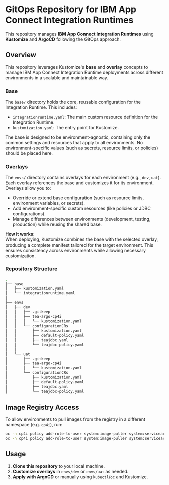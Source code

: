 # GitOps Repository for IBM App Connect Integration Runtimes

This repository manages **IBM App Connect Integration Runtimes** using **Kustomize** and **ArgoCD** following the GitOps approach.

## Overview

This repository leverages Kustomize's **base** and **overlay** concepts to manage IBM App Connect Integration Runtime deployments across different environments in a scalable and maintainable way.

### Base

The `base/` directory holds the core, reusable configuration for the Integration Runtime. This includes:

- `integrationruntime.yaml`: The main custom resource definition for the Integration Runtime.
- `kustomization.yaml`: The entry point for Kustomize.

The base is designed to be environment-agnostic, containing only the common settings and resources that apply to all environments. No environment-specific values (such as secrets, resource limits, or policies) should be placed here.

### Overlays

The `envs/` directory contains overlays for each environment (e.g., `dev`, `uat`). Each overlay references the base and customizes it for its environment. Overlays allow you to:

- Override or extend base configuration (such as resource limits, environment variables, or secrets).
- Add environment-specific custom resources (like policies or JDBC configurations).
- Manage differences between environments (development, testing, production) while reusing the shared base.

**How it works:**  
When deploying, Kustomize combines the base with the selected overlay, producing a complete manifest tailored for the target environment. This ensures consistency across environments while allowing necessary customization.

### Repository Structure

```bash
.
├── base
│   ├── kustomization.yaml
│   └── integrationruntime.yaml
│
├── envs
│   ├── dev
│   │   ├── .gitkeep
│   │   ├── tea-argo-cp4i
│   │   │   └── kustomization.yaml
│   │   └── configurationCRs
│   │       ├── kustomization.yaml
│   │       ├── default-policy.yaml
│   │       ├── teajdbc.yaml
│   │       └── teajdbc-policy.yaml
│   │
│   └── uat
│       ├── .gitkeep
│       ├── tea-argo-cp4i
│       │   └── kustomization.yaml
│       └── configurationCRs
│           ├── kustomization.yaml
│           ├── default-policy.yaml
│           ├── teajdbc.yaml
│           └── teajdbc-policy.yaml
```

## Image Registry Access

To allow environments to pull images from the registry in a different namespace (e.g. `cp4i`), run:

```bash
oc -n cp4i policy add-role-to-user system:image-puller system:serviceaccount:dev:default
oc -n cp4i policy add-role-to-user system:image-puller system:serviceaccount:uat:default
```

## Usage

1. **Clone this repository** to your local machine.
2. **Customize overlays** in `envs/dev` or `envs/uat` as needed.
3. **Apply with ArgoCD** or manually using `kubectl`/`oc` and Kustomize.
